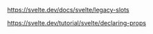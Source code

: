 https://svelte.dev/docs/svelte/legacy-slots





https://svelte.dev/tutorial/svelte/declaring-props  